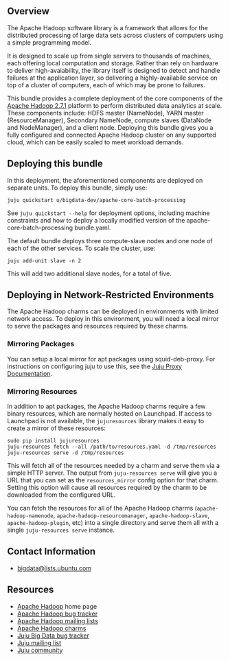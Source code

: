 ## Overview

The Apache Hadoop software library is a framework that allows for the
distributed processing of large data sets across clusters of computers
using a simple programming model.

It is designed to scale up from single servers to thousands of machines,
each offering local computation and storage. Rather than rely on hardware
to deliver high-avaiability, the library itself is designed to detect
and handle failures at the application layer, so delivering a
highly-availabile service on top of a cluster of computers, each of
which may be prone to failures.

This bundle provides a complete deployment of the core components of the
[Apache Hadoop 2.7.1](http://hadoop.apache.org/docs/r2.7.1/)
platform to perform distributed data analytics at scale.  These components
include: HDFS master (NameNode), YARN master (ResourceManager), Secondary
NameNode, compute slaves (DataNode and NodeManager), and a client node.
Deploying this bundle gives you a fully configured and connected Apache Hadoop
cluster on any supported cloud, which can be easily scaled to meet workload
demands.


## Deploying this bundle

In this deployment, the aforementioned components are deployed on separate
units. To deploy this bundle, simply use:

    juju quickstart u/bigdata-dev/apache-core-batch-processing

See `juju quickstart --help` for deployment options, including machine
constraints and how to deploy a locally modified version of the
apache-core-batch-processing bundle.yaml.

The default bundle deploys three compute-slave nodes and one node of each of
the other services. To scale the cluster, use:

    juju add-unit slave -n 2

This will add two additional slave nodes, for a total of five.


## Deploying in Network-Restricted Environments

The Apache Hadoop charms can be deployed in environments with limited network
access. To deploy in this environment, you will need a local mirror to serve
the packages and resources required by these charms.

### Mirroring Packages

You can setup a local mirror for apt packages using squid-deb-proxy.
For instructions on configuring juju to use this, see the
[Juju Proxy Documentation](https://juju.ubuntu.com/docs/howto-proxies.html).

### Mirroring Resources

In addition to apt packages, the Apache Hadoop charms require a few binary
resources, which are normally hosted on Launchpad. If access to Launchpad
is not available, the `jujuresources` library makes it easy to create a mirror
of these resources:

    sudo pip install jujuresources
    juju-resources fetch --all /path/to/resources.yaml -d /tmp/resources
    juju-resources serve -d /tmp/resources

This will fetch all of the resources needed by a charm and serve them via a
simple HTTP server. The output from `juju-resources serve` will give you a
URL that you can set as the `resources_mirror` config option for that charm.
Setting this option will cause all resources required by the charm to be
downloaded from the configured URL.

You can fetch the resources for all of the Apache Hadoop charms
(`apache-hadoop-namenode`, `apache-hadoop-resourcemanager`,
`apache-hadoop-slave`, `apache-hadoop-plugin`, etc) into a single
directory and serve them all with a single `juju-resources serve` instance.


## Contact Information

- <bigdata@lists.ubuntu.com>


## Resources
- [Apache Hadoop](http://hadoop.apache.org/) home page
- [Apache Hadoop bug tracker](http://hadoop.apache.org/issue_tracking.html)
- [Apache Hadoop mailing lists](http://hadoop.apache.org/mailing_lists.html)
- [Apache Hadoop charms](http://jujucharms.com/?text=apache-hadoop)
- [Juju Big Data bug tracker](https://bugs.launchpad.net/charms/+source/apache-core-batch-processing/+filebug)
- [Juju mailing list](https://lists.ubuntu.com/mailman/listinfo/juju)
- [Juju community](https://jujucharms.com/community)
